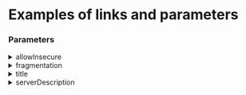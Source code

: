# Examples of links and parameters

### Parameters

<details>

<summary>allowInsecure</summary>

Allows connections without TLS certificate verification.\
Set in the configuration URL:

* For **VMess**:\
  `"allowInsecure": "1"`
* For other protocols:\
  `allowInsecure=1`

</details>

<details>

<summary>fragmentation</summary>

This enables traffic fragmentation. It can be configured globally (via app settings) or per server:

* **Global setting** — applies to all connections.
* **Per-server setting**:
  * **VMess**:\
    `"fragment": "1-10,5-20,tlshello"`
  * **Others**:\
    `fragment=3,1,tlshello`

</details>

<details>

<summary>title</summary>

Server name (up to 30 characters).\
If it exceeds the screen width, it will be truncated with ellipsis (`...`).\
Defined at the end of the config after `#`.

**Example:**\
`vmess://...#My_Server`

</details>

<details>

<summary>serverDescription</summary>

Available only for the local server list. For subscriptions, the `ProviderID` parameter is required.\
Allows you to set an additional label that is displayed below the server name instead of the default text (e.g., "VMess", "VLESS", "Trojan").

* Max length: 30 characters
* Truncated with `...` if too long
* Specified after the title with `?`

**Example:**\
`vmess://...#MyServer?serverDescription=Netflix`

</details>
